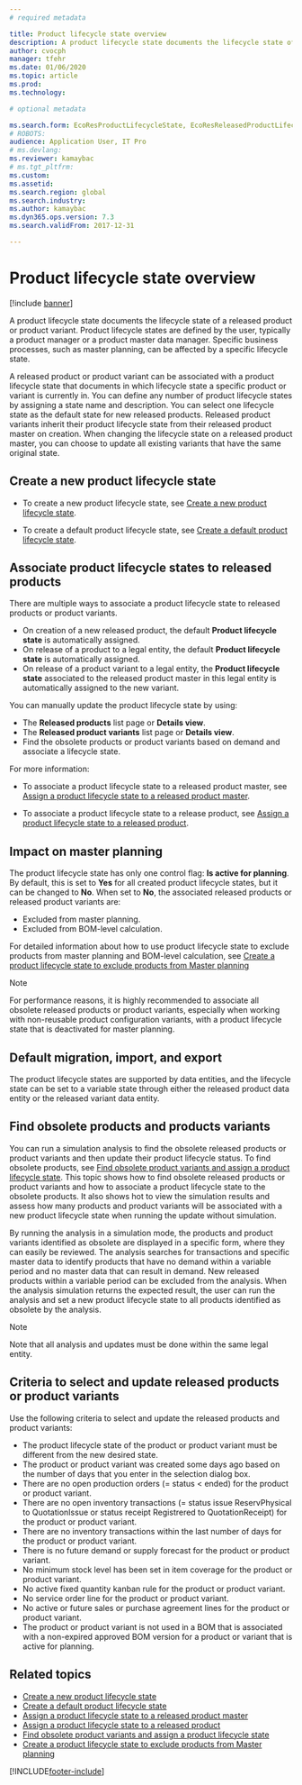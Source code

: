 ```yaml
---
# required metadata

title: Product lifecycle state overview
description: A product lifecycle state documents the lifecycle state of a released product or product variant.  
author: cvocph
manager: tfehr
ms.date: 01/06/2020
ms.topic: article
ms.prod: 
ms.technology: 

# optional metadata

ms.search.form: EcoResProductLifecycleState, EcoResReleasedProductLifecycleStateChanges
# ROBOTS: 
audience: Application User, IT Pro
# ms.devlang: 
ms.reviewer: kamaybac
# ms.tgt_pltfrm: 
ms.custom: 
ms.assetid: 
ms.search.region: global
ms.search.industry: 
ms.author: kamaybac
ms.dyn365.ops.version: 7.3 
ms.search.validFrom: 2017-12-31

---
```


# Product lifecycle state overview

[!include [banner](../includes/banner.md)]

A product lifecycle state documents the lifecycle state of a released product or product variant. Product lifecycle states are defined by the user, typically a product manager or a product master data manager. Specific business processes, such as master planning, can be affected by a specific lifecycle state.

A released product or product variant can be associated with a product lifecycle state that documents in which lifecycle state a specific product or variant is currently in. You can define any number of product lifecycle states by assigning a state name and description. You can select one lifecycle state as the default state for new released products. Released product variants inherit their product lifecycle state from their released product master on creation. When changing the lifecycle state on a released product master, you can choose to update all existing variants that have the same original state.  

## Create a new product lifecycle state

- To create a new product lifecycle state, see [Create a new product lifecycle state](tasks/new-product-lifecycle-state.md).

- To create a default product lifecycle state, see [Create a default product lifecycle state](tasks/default-product-lifecycle-state.md).

## Associate product lifecycle states to released products  

There are multiple ways to associate a product lifecycle state to released products or product variants.

- On creation of a new released product, the default **Product lifecycle state** is automatically assigned.
- On release of a product to a legal entity, the default **Product lifecycle state** is automatically assigned.
- On release of a product variant to a legal entity, the **Product lifecycle state** associated to the released product master in this legal entity is automatically assigned to the new variant.

You can manually update the product lifecycle state by using:

- The **Released products** list page or **Details view**.
- The **Released product variants** list page or **Details view**.
- Find the obsolete products or product variants based on demand and associate a lifecycle state.  

For more information:

- To associate a product lifecycle state to a released product master, see [Assign a product lifecycle state to a released product master](tasks/product-lifecycle-state-released-product-master.md).

- To associate a product lifecycle state to a release product, see [Assign a product lifecycle state to a released product](tasks/product-lifecycle-state-released-product.md).

## Impact on master planning

The product lifecycle state has only one control flag: **Is active for planning**. By default, this is set to **Yes** for all created product lifecycle states, but it can be changed to **No**. When set to **No**, the associated released products or released product variants are:

- Excluded from master planning.
- Excluded from BOM-level calculation.

For detailed information about how to use product lifecycle state to exclude products from master planning and BOM-level calculation, see [Create a product lifecycle state to exclude products from Master planning](tasks/exclude-products-master-planning.md)

> [!NOTE]
> For performance reasons, it is highly recommended to associate all obsolete released products or product variants, especially when working with non-reusable product configuration variants, with a product lifecycle state that is deactivated for master planning.  

## Default migration, import, and export

The product lifecycle states are supported by data entities, and the lifecycle state can be set to a variable state through either the released product data entity or the released variant data entity.

## Find obsolete products and products variants

You can run a simulation analysis to find the obsolete released products or product variants and then update their product lifecycle status. To find obsolete products, see [Find obsolete product variants and assign a product lifecycle state](tasks/obsolete-product-variants.md). This topic shows how to find obsolete released products or product variants and how to associate a product lifecycle state to the obsolete products. It also shows hot to view the simulation results and assess how many products and product variants will be associated with a new product lifecycle state when running the update without simulation.  

By running the analysis in a simulation mode, the products and product variants identified as obsolete are displayed in a specific form, where they can easily be reviewed. The analysis searches for transactions and specific master data to identify products that have no demand within a variable period and no master data that can result in demand. New released products within a variable period can be excluded from the analysis. When the analysis simulation returns the expected result, the user can run the analysis and set a new product lifecycle state to all products identified as obsolete by the analysis.  

> [!NOTE]
> Note that all analysis and updates must be done within the same legal entity.  

## Criteria to select and update released products or product variants

Use the following criteria to select and update the released products and product variants:

- The product lifecycle state of the product or product variant must be different from the new desired state.
- The product or product variant was created some days ago based on the number of days that you enter in the selection dialog box.
- There are no open production orders (= status < ended) for the product or product variant.
- There are no open inventory transactions (= status issue ReservPhysical to QuotationIssue or status receipt Registrered to QuotationReceipt) for the product or product variant.
- There are no inventory transactions within the last number of days for the product or product variant.
- There is no future demand or supply forecast for the product or product variant.  
- No minimum stock level has been set in item coverage for the product or product variant.
- No active fixed quantity kanban rule for the product or product variant.  
- No service order line for the product or product variant.
- No active or future sales or purchase agreement lines for the product or product variant.
- The product or product variant is not used in a BOM that is associated with a non-expired approved BOM version for a product or variant that is active for planning.

## Related topics

- [Create a new product lifecycle state](tasks/new-product-lifecycle-state.md)
- [Create a default product lifecycle state](tasks/default-product-lifecycle-state.md)
- [Assign a product lifecycle state to a released product master](tasks/product-lifecycle-state-released-product-master.md)
- [Assign a product lifecycle state to a released product](tasks/product-lifecycle-state-released-product.md)
- [Find obsolete product variants and assign a product lifecycle state](tasks/obsolete-product-variants.md)
- [Create a product lifecycle state to exclude products from Master planning](tasks/exclude-products-master-planning.md)


[!INCLUDE[footer-include](../../includes/footer-banner.md)]